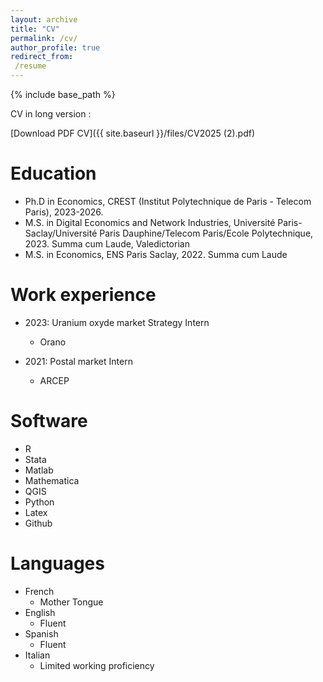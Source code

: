 ```yaml
---
layout: archive
title: "CV"
permalink: /cv/
author_profile: true
redirect_from:
 /resume
---
```

{% include base_path %}

CV in long version : 

[Download PDF CV]({{ site.baseurl }}/files/CV2025 (2).pdf)

Education
======
* Ph.D in Economics, CREST (Institut Polytechnique de Paris - Telecom Paris), 2023-2026.
* M.S. in Digital Economics and Network Industries, Université Paris-Saclay/Université Paris Dauphine/Telecom Paris/Ecole Polytechnique, 2023. 
Summa cum Laude, Valedictorian
* M.S. in Economics, ENS Paris Saclay, 2022.
Summa cum Laude



Work experience
======
* 2023: Uranium oxyde market Strategy Intern
  * Orano


* 2021: Postal market Intern
  * ARCEP

  
Software
======
* R
* Stata
* Matlab
* Mathematica
* QGIS
* Python
* Latex
* Github

Languages
======
* French
  * Mother Tongue
* English
  * Fluent
* Spanish
  * Fluent
* Italian
  * Limited working proficiency
